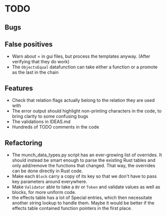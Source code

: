 # TODO

## Bugs

## False positives

* Warn about = in gui files, but process the templates anyway. (After verifying that they do work)
* The `ObjectsEqual` datafunction can take either a function or a promote as the last in the chain

## Features

* Check that relation flags actually belong to the relation they are used with
* The error output should highlight non-printing characters in the code, to bring clarity to some confusing bugs
* The validations in IDEAS.md
* Hundreds of TODO comments in the code

## Refactoring

* The munch_data_types.py script has an ever-growing list of overrides. It should instead be smart enough to parse the existing Rust tables and only add/remove the functions that changed. That way, the overrides can be done directly in Rust code.
* Make each `Block` carry a copy of its key so that we don't have to pass key parameters around everywhere.
* Make `Validator` able to take a `BV` or `Token` and validate values as well as blocks, for more uniform code.
* the effects table has a lot of Special entries, which then necessitate another string lookup to handle them. Maybe it would be better if the effects table contained function pointers in the first place.
